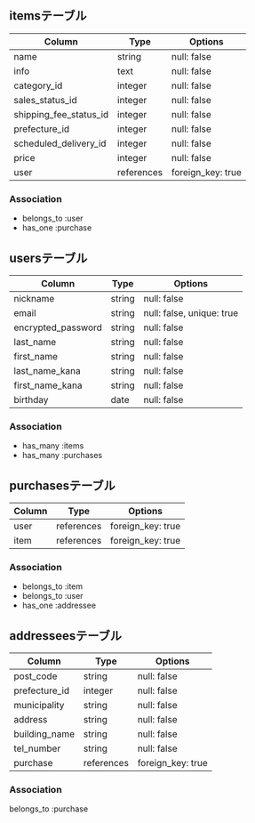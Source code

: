 ## itemsテーブル

| Column                   | Type       | Options     |
| ------------------------ | ---------- | ----------- |
| name                | string     | null: false |
| info                | text       | null: false |
| category_id            | integer    | null: false |
| sales_status_id        | integer    | null: false |
| shipping_fee_status_id | integer    | null: false |
| prefecture_id          | integer    | null: false |
| scheduled_delivery_id  | integer    | null: false |
| price               | integer       | null: false |
| user                     | references    | foreign_key: true |


### Association
- belongs_to :user
- has_one :purchase


## usersテーブル

| Column          | Type   | Options     |
| --------------- | ------ | ----------- |
| nickname        | string | null: false |
| email           | string | null: false, unique: true |
| encrypted_password        | string | null: false |
| last_name       | string | null: false |
| first_name      | string | null: false |
| last_name_kana  | string | null: false |
| first_name_kana | string | null: false |
| birthday        | date   | null: false |

### Association
- has_many :items
- has_many :purchases


## purchasesテーブル
| Column           | Type       | Options            |
| ---------------- | ---------- | ------------------ |
| user             | references | foreign_key: true  |
| item             | references | foreign_key: true  |


### Association
- belongs_to :item
- belongs_to :user
- has_one :addressee



## addresseesテーブル

| Column           | Type       | Options            |
| ---------------- | ---------- | ------------------ |
| post_code        | string     | null: false        |
| prefecture_id    | integer    | null: false        |
| municipality   | string     | null: false        |
| address          | string     | null: false        |
| building_name    | string     | null: false        |
| tel_number       | string     | null: false        |
| purchase         | references | foreign_key: true  |

### Association
belongs_to :purchase
